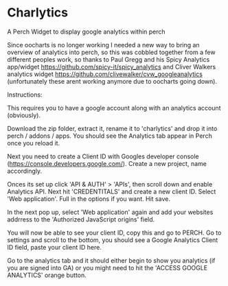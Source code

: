 Charlytics
==========

A Perch Widget to display google analytics within perch

Since oocharts is no longer working I needed a new way to bring an overview of analytics into perch, so this was cobbled together from a few different peoples work, so thanks to Paul Gregg and his Spicy Analytics app/widget https://github.com/spicy-it/spicy_analytics and Cliver Walkers analytics widget https://github.com/clivewalker/cvw_googleanalytics (unfortunately these arent working anymore due to oocharts going down).

Instructions:

This requires you to have a google account along with an analytics account (obviously).

Download the zip folder, extract it, rename it to 'charlytics' and drop it into perch / addons / apps. You should see the Analytics tab appear in Perch once you reload it.

Next you need to create a Client ID with Googles developer console (https://console.developers.google.com/). Create a new project, name accordingly.

Onces its set up click 'API & AUTH' > 'APIs', then scroll down and enable Analytics API. Next hit 'CREDENTITALS' and create a new client ID. Select 'Web application'. Full in the options if you want. Hit save. 

In the next pop up, select 'Web application' again and add your websites addrress to the 'Authorized JavaScript origins' field.

You will now be able to see your client ID, copy this and go to PERCH. Go to settings and scroll to the bottom, you should see a Google Analytics Client ID field, paste your client ID here.

Go to the analytics tab and it should either begin to show you analytics (if you are signed into GA) or you might need to hit the 'ACCESS GOOGLE ANALYTICS' orange button. 
